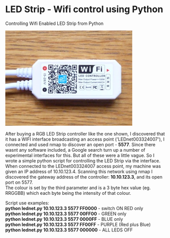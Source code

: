 # LED Strip - Wifi control using Python
Controlling Wifi Enabled LED Strip from Python

<img src='https://github.com/Jppx/LED-Wifi/blob/main/LED_WIFI_CONTROLLER2.jpg'/>

After buying a RGB LED Strip controller like the one shown, I discovered that it has a WIFI interface broadcasting an access point ('LEDnet003324007'), I connected and used nmap to discover an open port - <b>5577</b>. Since there wasnt any software included, a Google search turn up a number of experimental interfaces for this. But all of these were a little vague. So I wrote a  simple python script for controlling the LED Strip via the interface.
<br>When connected to the LEDnet003324007 access point, my machine was given an IP address of 10.10.123.4. Scanning this network using nmap I discovered the gateway address of the controller:  <b>10.10.123.3</b>, and its open port on 5577.<br>
The colour is set by the third parameter and is a 3 byte hex value (eg. RRGGBB) which each byte being the intensity of that colour.

Script use examples:<br>
  <b>python lednet.py 10.10.123.3 5577 FF0000</b>  - switch ON RED only<br>
  <b>python lednet.py 10.10.123.3 5577 00FF00</b>  - GREEN only<br>
  <b>python lednet.py 10.10.123.3 5577 0000FF</b>  - BLUE only<br>
  <b>python lednet.py 10.10.123.3 5577 FF00FF</b>  - PURPLE (Red plus Blue)<br>
  <b>python lednet.py 10.10.123.3 5577 000000</b>  - ALL LEDS OFF
  

